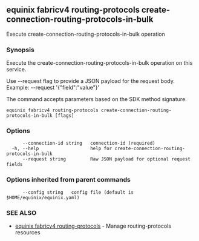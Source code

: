 ## equinix fabricv4 routing-protocols create-connection-routing-protocols-in-bulk

Execute create-connection-routing-protocols-in-bulk operation

### Synopsis

Execute the create-connection-routing-protocols-in-bulk operation on this service.

Use --request flag to provide a JSON payload for the request body.
Example: --request '{"field":"value"}'

The command accepts parameters based on the SDK method signature.

```
equinix fabricv4 routing-protocols create-connection-routing-protocols-in-bulk [flags]
```

### Options

```
      --connection-id string   connection-id (required)
  -h, --help                   help for create-connection-routing-protocols-in-bulk
      --request string         Raw JSON payload for optional request fields
```

### Options inherited from parent commands

```
      --config string   config file (default is $HOME/equinix/equinix.yaml)
```

### SEE ALSO

* [equinix fabricv4 routing-protocols](equinix_fabricv4_routing-protocols.md)	 - Manage routing-protocols resources

